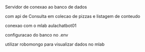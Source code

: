 Servidor de conexao ao banco de dados

com api de Consulta em colecao de pizzas e listagem de conteudo

conexao com o mlab aulachatbot01

configuracao do banco no .env


utilizar robomongo para visualizar dados no mlab